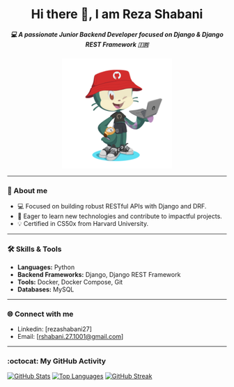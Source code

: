 <div align="center">
  <h1>
    Hi there 👋, I am Reza Shabani
  </h1>
</div>

<div align="center">
  <h5>
    💻 A passionate Junior Backend Developer focused on Django & Django REST Framework 🇮🇷
  </h5>
</div>

<p align="center">
<img src="media/octocat.png" width="50%" height="auto" align='center, !important'>
</p>

---


### 📜 About me

- 💻 Focused on building robust RESTful APIs with Django and DRF.
- 🌱 Eager to learn new technologies and contribute to impactful projects.
- 💡 Certified in CS50x from Harvard University.


---
### 🛠️ Skills & Tools

- **Languages:** Python
- **Backend Frameworks:** Django, Django REST Framework
- **Tools:** Docker, Docker Compose, Git
- **Databases:** MySQL

---

### 🌐 Connect with me

- Linkedin: [rezashabani27]
- Email: [rshabani.27.1001@gmail.com]

---

### :octocat: My GitHub Activity
[![GitHub Stats](https://github-readme-stats.vercel.app/api?username=ShabaniReza&show_icons=true&theme=merko&rank_icon=github)](https://github.com/anuraghazra/github-readme-stats)
[![Top Languages](https://github-readme-stats.vercel.app/api/top-langs/?username=ShabaniReza&layout=compact&theme=merko)](https://github.com/anuraghazra/github-readme-stats)
[![GitHub Streak](https://streak-stats.demolab.com?user=YOUR_GITHUB_USERNAME&theme=merko)](https://git.io/streak-stats)

<!--
✨
Here are some ideas to get you started:

- 🔭 I’m currently working on ...
- 🌱 I’m currently learning ...
- 👯 I’m looking to collaborate on ...
- 🤔 I’m looking for help with ...
- 💬 Ask me about ...
- 📫 How to reach me: ...
- 😄 Pronouns: ...
- ⚡ Fun fact: ...
-->
